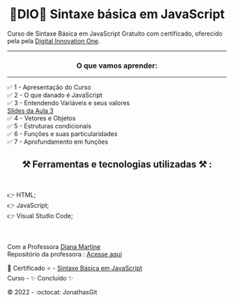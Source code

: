<h1 align="center">🚀DIO🚀 Sintaxe básica em JavaScript</h1>

 Curso de Sintaxe Básica em JavaScript Gratuito com certificado, oferecido pela  pela <a href="https://digitalinnovation.one/sign-in">Digital Innovation One</a>.
<hr>
<h3 align="center">O que vamos aprender: </h3><hr>


✅ 1 - Apresentação do Curso<br>
✅ 2 - O que danado é JavaScript<br>
✅ 3 - Entendendo Variáveis e seus valores<br>
     <a href="https://drive.google.com/file/d/1WOfx5PNv6I4edI6XsNhW8KyKLvbbQ1ns/view">Slides da Aula 3</a><br>
✅ 4 - Vetores e Objetos<br>
✅ 5 - Estruturas condicionais<br>
✅ 6 - Funções e suas particularidades<br>
✅ 7 - Aprofundamento em funções<br> 


<h2 align="center">⚒️ Ferramentas e tecnologias utilizadas ⚒️ : </h2><br>

👉 HTML; <br>
👉 JavaScript; <br>
👉 Visual Studio Code;<br>
<br>
<br>




Com a Professora <a href="https://github.com/dianamartine">Diana Martine</a><br>
Repositório da professora : <a href="https://github.com/DianaMartine/curso-dio-sintaxe-basica-javascript">Acesse aqui</a>

🎯 Certificado :star: - <a href="https://certificates.digitalinnovation.one/4E15985E">Sintaxe Básica em JavaScript</a><br>
Curso - ✨ Concluído ✨


©️ 2022 - :octocat: JonathasGit

